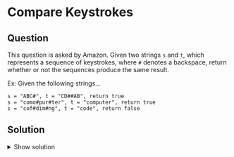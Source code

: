 # Compare Keystrokes

## Question

This question is asked by Amazon. 
Given two strings `s` and `t`, which represents a sequence of keystrokes, where `#` denotes a backspace, return whether or not the sequences produce the same result.

Ex: Given the following strings...

```
s = "ABC#", t = "CD##AB", return true
s = "como#pur#ter", t = "computer", return true
s = "cof#dim#ng", t = "code", return false
```

## Solution

<details>
  <summary>Show solution</summary>

```python
def compare_keystrokes(s: str, t: str):
    s_new = ''
    for keystroke in s:
        if keystroke == '#':
            s_new = s_new[:-1]
        else:
            s_new += keystroke

    t_new = ''
    for keystroke in t:
        if keystroke == '#':
            t_new = t_new[:-1]
        else:
            t_new += keystroke

    return s_new == t_new
```

</details>
